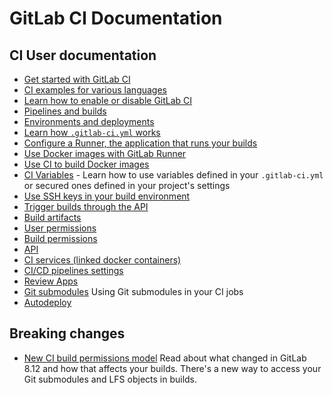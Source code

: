 # GitLab CI Documentation

## CI User documentation

- [Get started with GitLab CI](quick_start/README.md)
- [CI examples for various languages](examples/README.md)
- [Learn how to enable or disable GitLab CI](enable_or_disable_ci.md)
- [Pipelines and builds](pipelines.md)
- [Environments and deployments](environments.md)
- [Learn how `.gitlab-ci.yml` works](yaml/README.md)
- [Configure a Runner, the application that runs your builds](runners/README.md)
- [Use Docker images with GitLab Runner](docker/using_docker_images.md)
- [Use CI to build Docker images](docker/using_docker_build.md)
- [CI Variables](variables/README.md) - Learn how to use variables defined in
  your `.gitlab-ci.yml` or secured ones defined in your project's settings
- [Use SSH keys in your build environment](ssh_keys/README.md)
- [Trigger builds through the API](triggers/README.md)
- [Build artifacts](../user/project/builds/artifacts.md)
- [User permissions](../user/permissions.md#gitlab-ci)
- [Build permissions](../user/permissions.md#build-permissions)
- [API](../api/ci/README.md)
- [CI services (linked docker containers)](services/README.md)
- [CI/CD pipelines settings](../user/project/pipelines/settings.md)
- [Review Apps](review_apps/index.md)
- [Git submodules](git_submodules.md) Using Git submodules in your CI jobs
- [Autodeploy](autodeploy/index.md)

## Breaking changes

- [New CI build permissions model](../user/project/new_ci_build_permissions_model.md)
  Read about what changed in GitLab 8.12 and how that affects your builds.
  There's a new way to access your Git submodules and LFS objects in builds.
